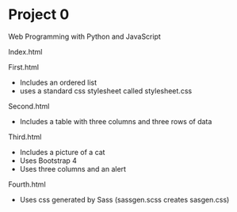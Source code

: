 # Project 0

Web Programming with Python and JavaScript

Index.html

First.html
- Includes an ordered list
- uses a standard css stylesheet called stylesheet.css

Second.html
- Includes a table with three columns and three rows of data

Third.html
- Includes a picture of a cat
- Uses Bootstrap 4
- Uses three columns and an alert

Fourth.html
- Uses css generated by Sass (sassgen.scss creates sasgen.css)
